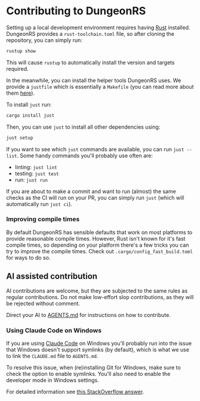 # Contributing to DungeonRS

Setting up a local development environment requires having [Rust](https://rust-lang.org) installed.
DungeonRS provides a `rust-toolchain.toml` file, so after cloning the repository, you can simply run:
```bash
rustup show
```
This will cause `rustup` to automatically install the version and targets required.

In the meanwhile, you can install the helper tools DungeonRS uses.
We provide a `justfile` which is essentially a `Makefile` (you can read more about them [here](https://just.systems)).

To install `just` run:
```bash
cargo install just
```
Then, you can use `just` to install all other dependencies using:
```bash
just setup
```

If you want to see which `just` commands are available, you can run `just --list`.
Some handy commands you'll probably use often are:
- linting: `just lint`
- testing: `just test`
- run: `just run`

If you are about to make a commit and want to run (almost) the same checks as the CI will run on your PR, you can simply
run `just` (which will automatically run `just ci`).

### Improving compile times
By default DungeonRS has sensible defaults that work on most platforms to provide reasonable compile times.
However, Rust isn't known for it's fast compile times, so depending on your platform there's a few tricks you can try to
improve the compile times.
Check out `.cargo/config_fast_build.toml` for ways to do so.

## AI assisted contribution
AI contributions are welcome, but they are subjected to the same rules as regular contributions.
Do not make low-effort slop contributions, as they will be rejected without comment.

Direct your AI to [AGENTS.md](./AGENTS.md) for instructions on how to contribute.

### Using Claude Code on Windows
If you are using [Claude Code](https://www.anthropic.com/claude-code) on Windows you'll probably run into the issue that
Windows doesn't support symlinks (by default), which is what we use to link the `CLAUDE.md` file to `AGENTS.md`.

To resolve this issue, when (re)installing Git for Windows, make sure to check the option to enable symlinks.
You'll also need to enable the developer mode in Windows settings.

For detailed information see [this StackOverflow answer](https://stackoverflow.com/questions/5917249/git-symbolic-links-in-windows/59761201#59761201).
